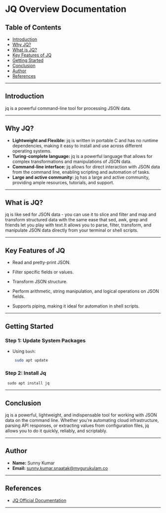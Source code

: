 # JQ Overview Documentation

## Table of Contents

- [Introduction](#introduction)
- [Why JQ?](#why-JQ)
- [What is JQ?](#what-is-JQ)
- [Key Features of JQ](#key-features-of-JQ)
- [Getting Started](#getting-started)
- [Conclusion](#conclusion)
- [Author](#author)
- [References](#references)

---

## Introduction

jq is a powerful command-line tool for processing JSON data.

---

## Why JQ?

- **Lightweight and Flexible:**
jq is written in portable C and has no runtime dependencies, making it easy to install and use across different operating systems. 
- **Turing-complete language:** jq is a powerful language that allows for complex transformations and manipulations of JSON data. 
- **Command-line interface:** jq allows for direct interaction with JSON data from the command line, enabling scripting and automation of tasks. 
- **Large and active community:** jq has a large and active community, providing ample resources, tutorials, and support. 

---

## What is JQ?

jq is like sed for JSON data - you can use it to slice and filter and map and transform structured data with the same ease that sed, awk, grep and friends let you play with text.It allows you to parse, filter, transform, and manipulate JSON data directly from your terminal or shell scripts.

---

## Key Features of JQ

- Read and pretty-print JSON.

- Filter specific fields or values.

- Transform JSON structure.

- Perform arithmetic, string manipulation, and logical operations on JSON fields.

- Supports piping, making it ideal for automation in shell scripts.

---

## Getting Started

### Step 1: Update System Packages
   - Using `bash`:

     ```bash
      sudo apt update
     ```
### Step 2: Install Jq

         
     sudo apt install jq
        

---



## Conclusion

jq is a powerful, lightweight, and indispensable tool for working with JSON data on the command line. Whether you're automating cloud infrastructure, parsing API responses, or extracting values from configuration files, jq allows you to do it quickly, reliably, and scriptably.

---

## Author

- **Name:** Sunny Kumar
- **Email:** sunny.kumar.snaatak@mygurukulam.co

---

## References

- [JQ Official Documentation](https://jqlang.org/)

---
